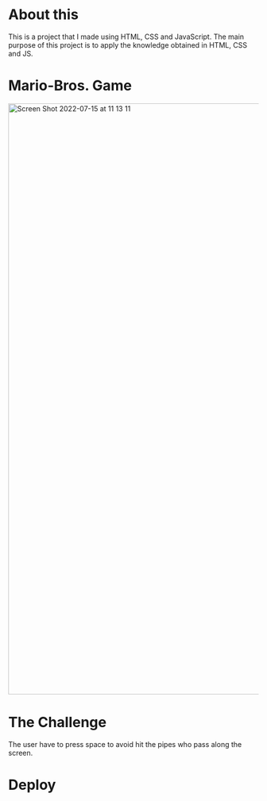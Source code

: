# About this

This is a project that I made using HTML, CSS and JavaScript. The main purpose of this project is to apply the knowledge obtained in HTML, CSS and JS.

# Mario-Bros. Game

<img width="1190" alt="Screen Shot 2022-07-15 at 11 13 11" src="https://user-images.githubusercontent.com/96317035/179241558-79c81c81-49b8-42fc-8f1f-97940497bbe8.png">

# The Challenge

The user have to press space to avoid hit the pipes who pass along the screen.

# Deploy








